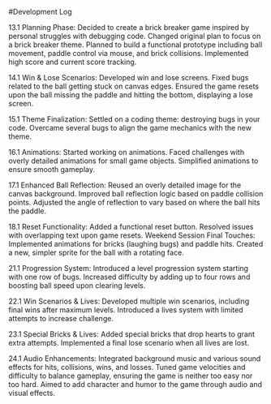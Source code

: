 #Development Log

13.1
Planning Phase:
Decided to create a brick breaker game inspired by personal struggles with debugging code.
Changed original plan to focus on a brick breaker theme.
Planned to build a functional prototype including ball movement, paddle control via mouse, and brick collisions.
Implemented high score and current score tracking.

14.1
Win & Lose Scenarios:
Developed win and lose screens.
Fixed bugs related to the ball getting stuck on canvas edges.
Ensured the game resets upon the ball missing the paddle and hitting the bottom, displaying a lose screen.

15.1
Theme Finalization:
Settled on a coding theme: destroying bugs in your code.
Overcame several bugs to align the game mechanics with the new theme.

16.1
Animations:
Started working on animations.
Faced challenges with overly detailed animations for small game objects.
Simplified animations to ensure smooth gameplay.

17.1
Enhanced Ball Reflection:
Reused an overly detailed image for the canvas background.
Improved ball reflection logic based on paddle collision points.
Adjusted the angle of reflection to vary based on where the ball hits the paddle.

18.1
Reset Functionality:
Added a functional reset button.
Resolved issues with overlapping text upon game resets.
Weekend Session
Final Touches:
Implemented animations for bricks (laughing bugs) and paddle hits.
Created a new, simpler sprite for the ball with a rotating face.

21.1
Progression System:
Introduced a level progression system starting with one row of bugs.
Increased difficulty by adding up to four rows and boosting ball speed upon clearing levels.

22.1
Win Scenarios & Lives:
Developed multiple win scenarios, including final wins after maximum levels.
Introduced a lives system with limited attempts to increase challenge.

23.1
Special Bricks & Lives:
Added special bricks that drop hearts to grant extra attempts.
Implemented a final lose scenario when all lives are lost.

24.1
Audio Enhancements:
Integrated background music and various sound effects for hits, collisions, wins, and losses.
Tuned game velocities and difficulty to balance gameplay, ensuring the game is neither too easy nor too hard.
Aimed to add character and humor to the game through audio and visual effects.
